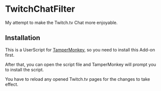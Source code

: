 # TwitchChatFilter
My attempt to make the Twitch.tv Chat more enjoyable.

## Installation

This is a UserScript for [TamperMonkey](https://www.tampermonkey.net/), so you need to install this Add-on first.

After that, you can open the script file and TamperMonkey will prompt you to install the script.

You have to reload any opened Twitch.tv pages for the changes to take effect.
